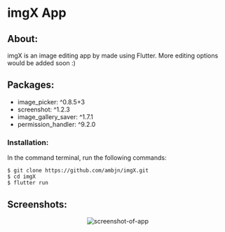 # imgX App

## About:

imgX is an image editing app by made using Flutter.
More editing options would be added soon :)

## Packages:

<ul>
<li> image_picker: ^0.8.5+3 </li>
<li> screenshot: ^1.2.3 </li>
<li> image_gallery_saver: ^1.7.1 </li>
<li> permission_handler: ^9.2.0 </li>
</ul>

### Installation:

In the command terminal, run the following commands:

    $ git clone https://github.com/ambjn/imgX.git
    $ cd imgX
    $ flutter run

## Screenshots:

<center> <img src = screenshots/1.png alt='screenshot-of-app'> </center>
